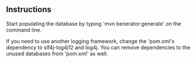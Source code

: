 Instructions
------------

  <description>Start populating the database by typing 'mvn benerator:generate' on the command line.</description>


If you need to use another logging framework, change the 'pom.xml's dependency to slf4j-log4j12 and log4j.
You can remove dependencies to the unused databases from 'pom.xml' as well.

